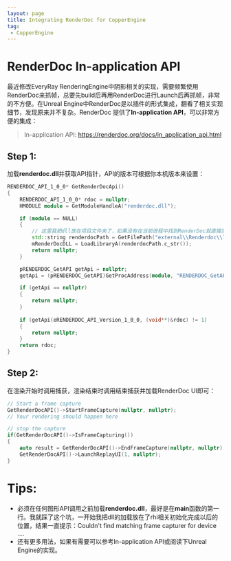 ```yaml
---
layout: page
title: Integrating RenderDoc for CopperEngine
tag: 
 - CopperEngine
---
```


# RenderDoc In-application API

最近修改EveryRay RenderingEngine中阴影相关的实现，需要频繁使用RenderDoc来抓帧，总要先build后再用RenderDoc进行Launch后再抓帧，非常的不方便。在Unreal Engine中RenderDoc是以插件的形式集成，翻看了相关实现细节，发现原来并不复杂。RenderDoc 提供了**In-application API**，可以非常方便的集成：

> In-application API: https://renderdoc.org/docs/in_application_api.html

## Step 1:

加载**renderdoc.dll**并获取API指针，API的版本可根据你本机版本来设置：

```c++
RENDERDOC_API_1_0_0* GetRenderDocApi() 
{ 
    RENDERDOC_API_1_0_0* rdoc = nullptr; 
    HMODULE module = GetModuleHandleA("renderdoc.dll"); 

    if (module == NULL) 
    { 
        // 这里我把dll放在项目文件夹了，如果没有在当前进程中找到RenderDoc就直接加载。
        std::string renderdocPath = GetFilePath("external\\Renderdoc\\lib\\renderdoc.dll");
        mRenderDocDLL = LoadLibraryA(renderdocPath.c_str());
        return nullptr; 
    } 

    pRENDERDOC_GetAPI getApi = nullptr;
    getApi = (pRENDERDOC_GetAPI)GetProcAddress(module, "RENDERDOC_GetAPI"); 

    if (getApi == nullptr) 
    {
        return nullptr;
    }
    
    if (getApi(eRENDERDOC_API_Version_1_0_0, (void**)&rdoc) != 1) 
    {
        return nullptr;
    } 
    return rdoc; 
}
```

## Step 2:

在渲染开始时调用捕获，渲染结束时调用结束捕获并加载RenderDoc UI即可：

```C++
// Start a frame capture
GetRenderDocAPI()->StartFrameCapture(nullptr, nullptr);
// Your rendering should happen here

// stop the capture
if(GetRenderDocAPI()->IsFrameCapturing())
{
    auto result = GetRenderDocAPI()->EndFrameCapture(nullptr, nullptr);
    GetRenderDocAPI()->LaunchReplayUI(1, nullptr);
}
```

# Tips:

* 必须在任何图形API调用之前加载**renderdoc.dll**，最好是在**main**函数的第一行。我就踩了这个坑，一开始我把dll的加载放在了rhi相关初始化完成以后的位置，结果一直提示：Couldn't find matching frame capturer for device ....
* 还有更多用法，如果有需要可以参考In-application API或阅读下Unreal Engine的实现。
